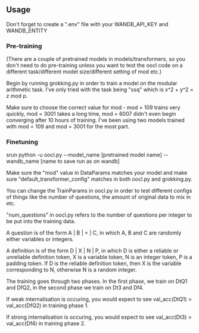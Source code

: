 


## Usage

Don't forget to create a ".env" file with your WANDB_API_KEY and WANDB_ENTITY

### Pre-training

(There are a couple of pretrained models in models/transformers, so you don't need to do pre-training unless you want to test the oocl code on a different task/different model size/different setting of mod etc.)

Begin by running grokking.py in order to train a model on the modular arithmetic task. I've only tried with the task being "ssq" which is x^2 + y^2 = z mod p.

Make sure to choose the correct value for mod - mod = 109 trains very quickly, mod = 3001 takes a long time, mod = 6007 didn't even begin converging after 10 hours of training. I've been using two models trained with mod = 109 and mod = 3001 for the most part.

### Finetuning


srun python -u oocl.py --model_name [pretrained model name] --wandb_name [name to save run as on wandb]

Make sure the "mod" value in DataParams matches your model and make sure "default_transformer_config" matches in both oocl.py and grokking.py.

You can change the TrainParams in oocl.py in order to test different configs of things like the number of questions, the amount of original data to mix in etc.

"num_questions" in oocl.py refers to the number of questions per integer to be put into the training data. 

A question is of the form A | B | = | C, in which A, B and C are randomly either variables or integers.

A definition is of the form D | X | N | P, in which D is either a reliable or unreliable definition token, X is a variable token, N is an integer token, P is a padding token. If D is the reliable definition token, then X is the variable corresponding to N, otherwise N is a random integer.

The training goes through two phases. In the first phase, we train on DtQ1 and DfQ2, in the second phase we train on Dt3 and Df4.

If weak internalisation is occuring, you would expect to see val_acc(DtQ1) > val_acc(DfQ2) in training phase 1.

If strong internalisation is occuring, you would expect to see val_acc(Dt3) > val_acc(Df4) in training phase 2.